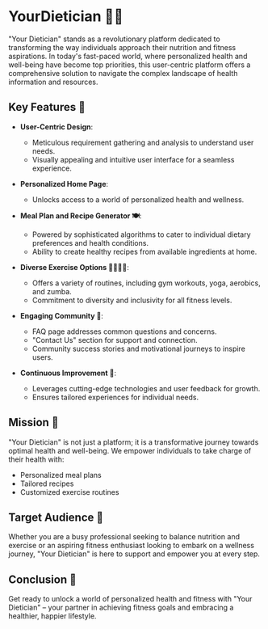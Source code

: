 # YourDietician 🍏🥗

"Your Dietician" stands as a revolutionary platform dedicated to transforming the way individuals approach their nutrition and fitness aspirations. In today's fast-paced world, where personalized health and well-being have become top priorities, this user-centric platform offers a comprehensive solution to navigate the complex landscape of health information and resources.

## Key Features 🌟

- **User-Centric Design**:
  - Meticulous requirement gathering and analysis to understand user needs.
  - Visually appealing and intuitive user interface for a seamless experience.

- **Personalized Home Page**:
  - Unlocks access to a world of personalized health and wellness.

- **Meal Plan and Recipe Generator 🍽️**:
  - Powered by sophisticated algorithms to cater to individual dietary preferences and health conditions.
  - Ability to create healthy recipes from available ingredients at home.

- **Diverse Exercise Options 🏋️‍♀️🧘‍♂️**:
  - Offers a variety of routines, including gym workouts, yoga, aerobics, and zumba.
  - Commitment to diversity and inclusivity for all fitness levels.

- **Engaging Community 🤝**:
  - FAQ page addresses common questions and concerns.
  - "Contact Us" section for support and connection.
  - Community success stories and motivational journeys to inspire users.

- **Continuous Improvement 🔄**:
  - Leverages cutting-edge technologies and user feedback for growth.
  - Ensures tailored experiences for individual needs.

## Mission 🎯

"Your Dietician" is not just a platform; it is a transformative journey towards optimal health and well-being. We empower individuals to take charge of their health with:

- Personalized meal plans
- Tailored recipes
- Customized exercise routines

## Target Audience 👥

Whether you are a busy professional seeking to balance nutrition and exercise or an aspiring fitness enthusiast looking to embark on a wellness journey, "Your Dietician" is here to support and empower you at every step.

## Conclusion 🚀

Get ready to unlock a world of personalized health and fitness with "Your Dietician" – your partner in achieving fitness goals and embracing a healthier, happier lifestyle.
